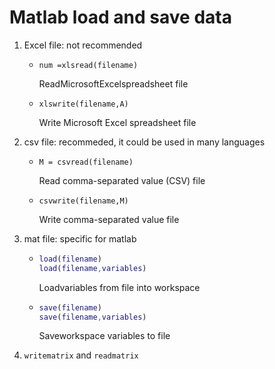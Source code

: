 # Matlab load and save data

1. Excel file: not recommended

   - `num =xlsread(filename)`

     ReadMicrosoftExcelspreadsheet file

   - `xlswrite(filename,A)`

     Write Microsoft Excel spreadsheet file

2. csv file: recommeded, it could be used in many languages

   - `M = csvread(filename)`

      Read comma-separated value (CSV) file

   - `csvwrite(filename,M)`

     Write comma-separated value file

3. mat file: specific for matlab

   - ```matlab
     load(filename)
     load(filename,variables)
     ```

     Loadvariables from file into workspace

   - ```matlab
     save(filename)
     save(filename,variables)
     ```

     Saveworkspace variables to file

4. `writematrix` and `readmatrix`














